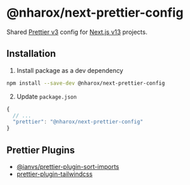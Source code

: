 # @nharox/next-prettier-config

Shared [Prettier v3](https://prettier.io/) config for [Next.js v13](https://nextjs.org/) projects.

## Installation

1. Install package as a dev dependency

```bash
npm install --save-dev @nharox/next-prettier-config
```

2. Update `package.json`

```js
{
  // ...
  "prettier": "@nharox/next-prettier-config"
}
```

## Prettier Plugins

- [@ianvs/prettier-plugin-sort-imports](https://github.com/ianvs/prettier-plugin-sort-imports)
- [prettier-plugin-tailwindcss](https://github.com/tailwindlabs/prettier-plugin-tailwindcss)
